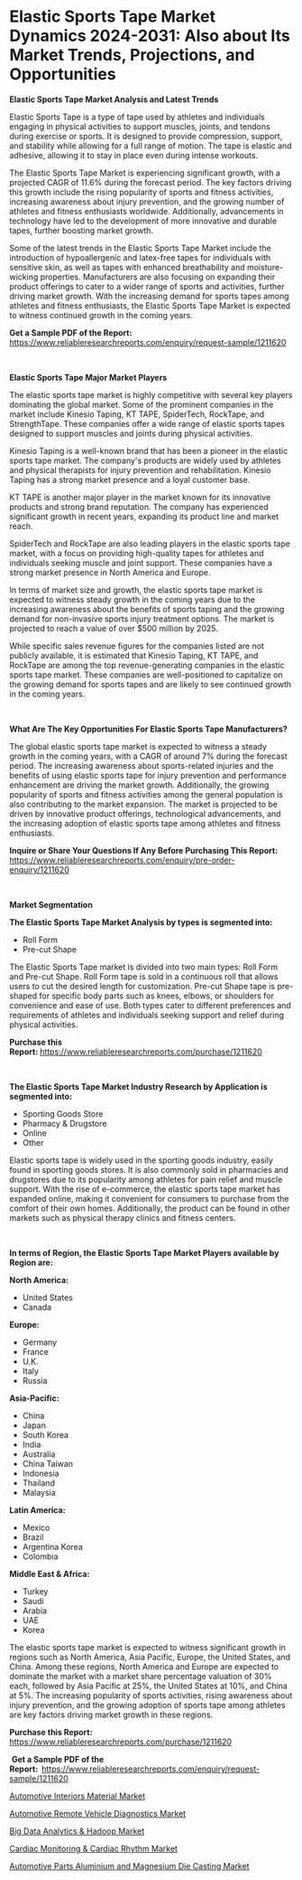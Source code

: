 <p><h1>Elastic Sports Tape Market Dynamics 2024-2031: Also about Its Market Trends, Projections, and Opportunities</h1></p><p><strong>Elastic Sports Tape Market Analysis and Latest Trends</strong></p>
<p><p>Elastic Sports Tape is a type of tape used by athletes and individuals engaging in physical activities to support muscles, joints, and tendons during exercise or sports. It is designed to provide compression, support, and stability while allowing for a full range of motion. The tape is elastic and adhesive, allowing it to stay in place even during intense workouts.</p><p>The Elastic Sports Tape Market is experiencing significant growth, with a projected CAGR of 11.6% during the forecast period. The key factors driving this growth include the rising popularity of sports and fitness activities, increasing awareness about injury prevention, and the growing number of athletes and fitness enthusiasts worldwide. Additionally, advancements in technology have led to the development of more innovative and durable tapes, further boosting market growth.</p><p>Some of the latest trends in the Elastic Sports Tape Market include the introduction of hypoallergenic and latex-free tapes for individuals with sensitive skin, as well as tapes with enhanced breathability and moisture-wicking properties. Manufacturers are also focusing on expanding their product offerings to cater to a wider range of sports and activities, further driving market growth. With the increasing demand for sports tapes among athletes and fitness enthusiasts, the Elastic Sports Tape Market is expected to witness continued growth in the coming years.</p></p>
<p><strong>Get a Sample PDF of the Report:&nbsp;</strong> <a href="https://www.reliableresearchreports.com/enquiry/request-sample/1211620">https://www.reliableresearchreports.com/enquiry/request-sample/1211620</a></p>
<p>&nbsp;</p>
<p><strong>Elastic Sports Tape Major Market Players</strong></p>
<p><p>The elastic sports tape market is highly competitive with several key players dominating the global market. Some of the prominent companies in the market include Kinesio Taping, KT TAPE, SpiderTech, RockTape, and StrengthTape. These companies offer a wide range of elastic sports tapes designed to support muscles and joints during physical activities.</p><p>Kinesio Taping is a well-known brand that has been a pioneer in the elastic sports tape market. The company's products are widely used by athletes and physical therapists for injury prevention and rehabilitation. Kinesio Taping has a strong market presence and a loyal customer base.</p><p>KT TAPE is another major player in the market known for its innovative products and strong brand reputation. The company has experienced significant growth in recent years, expanding its product line and market reach.</p><p>SpiderTech and RockTape are also leading players in the elastic sports tape market, with a focus on providing high-quality tapes for athletes and individuals seeking muscle and joint support. These companies have a strong market presence in North America and Europe.</p><p>In terms of market size and growth, the elastic sports tape market is expected to witness steady growth in the coming years due to the increasing awareness about the benefits of sports taping and the growing demand for non-invasive sports injury treatment options. The market is projected to reach a value of over $500 million by 2025.</p><p>While specific sales revenue figures for the companies listed are not publicly available, it is estimated that Kinesio Taping, KT TAPE, and RockTape are among the top revenue-generating companies in the elastic sports tape market. These companies are well-positioned to capitalize on the growing demand for sports tapes and are likely to see continued growth in the coming years.</p></p>
<p>&nbsp;</p>
<p><strong>What Are The Key Opportunities For Elastic Sports Tape Manufacturers?</strong></p>
<p><p>The global elastic sports tape market is expected to witness a steady growth in the coming years, with a CAGR of around 7% during the forecast period. The increasing awareness about sports-related injuries and the benefits of using elastic sports tape for injury prevention and performance enhancement are driving the market growth. Additionally, the growing popularity of sports and fitness activities among the general population is also contributing to the market expansion. The market is projected to be driven by innovative product offerings, technological advancements, and the increasing adoption of elastic sports tape among athletes and fitness enthusiasts.</p></p>
<p><strong>Inquire or Share Your Questions If Any Before Purchasing This Report:</strong> <a href="https://www.reliableresearchreports.com/enquiry/pre-order-enquiry/1211620">https://www.reliableresearchreports.com/enquiry/pre-order-enquiry/1211620</a></p>
<p>&nbsp;</p>
<p><strong>Market Segmentation</strong></p>
<p><strong>The Elastic Sports Tape Market Analysis by types is segmented into:</strong></p>
<p><ul><li>Roll Form</li><li>Pre-cut Shape</li></ul></p>
<p><p>The Elastic Sports Tape market is divided into two main types: Roll Form and Pre-cut Shape. Roll Form tape is sold in a continuous roll that allows users to cut the desired length for customization. Pre-cut Shape tape is pre-shaped for specific body parts such as knees, elbows, or shoulders for convenience and ease of use. Both types cater to different preferences and requirements of athletes and individuals seeking support and relief during physical activities.</p></p>
<p><strong>Purchase this Report:&nbsp;</strong><a href="https://www.reliableresearchreports.com/purchase/1211620">https://www.reliableresearchreports.com/purchase/1211620</a></p>
<p>&nbsp;</p>
<p><strong>The Elastic Sports Tape Market Industry Research by Application is segmented into:</strong></p>
<p><ul><li>Sporting Goods Store</li><li>Pharmacy & Drugstore</li><li>Online</li><li>Other</li></ul></p>
<p><p>Elastic sports tape is widely used in the sporting goods industry, easily found in sporting goods stores. It is also commonly sold in pharmacies and drugstores due to its popularity among athletes for pain relief and muscle support. With the rise of e-commerce, the elastic sports tape market has expanded online, making it convenient for consumers to purchase from the comfort of their own homes. Additionally, the product can be found in other markets such as physical therapy clinics and fitness centers.</p></p>
<p>&nbsp;</p>
<p><strong>In terms of Region, the Elastic Sports Tape Market Players available by Region are:</strong></p>
<p>
    <p> <strong> North America: </strong>
        <ul>
            <li>United States</li>
            <li>Canada</li>
        </ul>
        </p> 
    <p> <strong> Europe: </strong>
        <ul>
            <li>Germany</li>
            <li>France</li>
            <li>U.K.</li>
            <li>Italy</li>
            <li>Russia</li>
        </ul>
        </p> 
    <p> <strong> Asia-Pacific: </strong>
        <ul>
            <li>China</li>
            <li>Japan</li>
            <li>South Korea</li>
            <li>India</li>
            <li>Australia</li>
            <li>China Taiwan</li>
            <li>Indonesia</li>
            <li>Thailand</li>
            <li>Malaysia</li>
        </ul>
        </p> 
    <p> <strong> Latin America: </strong>
        <ul>
            <li>Mexico</li>
            <li>Brazil</li>
            <li>Argentina Korea</li>
            <li>Colombia</li>
        </ul>
        </p> 
    <p> <strong> Middle East & Africa: </strong>
        <ul>
            <li>Turkey</li>
            <li>Saudi</li>
            <li>Arabia</li>
            <li>UAE</li>
            <li>Korea</li>
        </ul>
    </p>
    </p>
<p><p>The elastic sports tape market is expected to witness significant growth in regions such as North America, Asia Pacific, Europe, the United States, and China. Among these regions, North America and Europe are expected to dominate the market with a market share percentage valuation of 30% each, followed by Asia Pacific at 25%, the United States at 10%, and China at 5%. The increasing popularity of sports activities, rising awareness about injury prevention, and the growing adoption of sports tape among athletes are key factors driving market growth in these regions.</p></p>
<p><strong>Purchase this Report: </strong><a href="https://www.reliableresearchreports.com/purchase/1211620">https://www.reliableresearchreports.com/purchase/1211620</a></p>
<p>&nbsp;<strong>Get a Sample PDF of the Report:&nbsp;&nbsp;</strong><a href="https://www.reliableresearchreports.com/enquiry/request-sample/1211620">https://www.reliableresearchreports.com/enquiry/request-sample/1211620</a></p>
<p><strong></strong></p>
<p><p><a href="https://medium.com/@aleenstokes34346/automotive-interiors-material-market-analysis-and-sze-forecasted-for-period-from-2024-to-2031-4ac04f594cba">Automotive Interiors Material Market</a></p><p><a href="https://medium.com/@aleenstokes34346/automotive-remote-vehicle-diagnostics-market-share-evolution-and-market-growth-trends-2024-2031-899374d7c9a4">Automotive Remote Vehicle Diagnostics Market</a></p><p><a href="https://medium.com/p/2f28731b36cc/edit">Big Data Analytics & Hadoop Market</a></p><p><a href="https://medium.com/@aleenstokes34346/cardiac-monitoring-amp-cardiac-rhythm-market-competitive-analysis-market-trends-and-forecast-to-9b9e1a38f512">Cardiac Monitoring & Cardiac Rhythm Market</a></p><p><a href="https://medium.com/@aleenstokes34346/automotive-parts-aluminium-and-magnesium-die-casting-market-trends-and-market-analysis-forecasted-834d85fc125f">Automotive Parts Aluminium and Magnesium Die Casting Market</a></p></p>